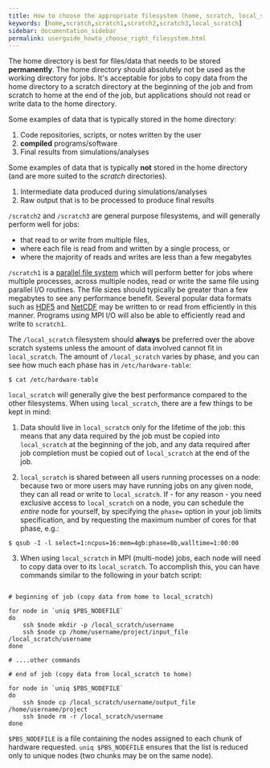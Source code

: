 ```yaml
---
title: How to choose the appropriate filesystem (home, scratch, local_scratch)
keywords: [home,scratch,scratch1,scratch2,scratch3,local_scratch]
sidebar: documentation_sidebar
permalink: userguide_howto_choose_right_filesystem.html
---
```


The home directory is best for files/data that needs to be stored
**permanently**. The home directory should absolutely not be
used as the working directory for jobs.
It's acceptable for jobs to copy data from the home directory
to a scratch directory at the beginning of the job
and from scratch to home at the end of the job,
but applications should not read or write data to the home directory.

Some examples of data that is typically stored in the home directory: 

1. Code repositories, scripts, or notes written by the user
1. **compiled** programs/software
1. Final results from simulations/analyses

Some examples of data that is typically **not** stored in the home directory
(and are more suited to the *scratch* directories).

1. Intermediate data produced during simulations/analyses
1. Raw output that is to be processed to produce final results

`/scratch2` and `/scratch3` are general purpose filesystems,
and will generally perform well for jobs:

- that read to or write from multiple files,
- where each file is read from and written by a single process, or
- where the majority of reads and writes are less than a few megabytes

`/scratch1` is a
[parallel file system](https://en.wikipedia.org/wiki/Clustered_file_system)
which will perform better for jobs
where multiple processes, across multiple nodes, read or write
the same file using parallel I/O routines.
The file sizes should typically be greater than a few megabytes
to see any performance benefit.
Several popular data formats such as
[HDF5](https://support.hdfgroup.org/HDF5/) and
[NetCDF](https://www.unidata.ucar.edu/software/netcdf/docs_rc/)
may be written to or read from efficiently in this manner.
Programs using MPI I/O will also be able to
efficiently read and write to `scratch1`.

The `/local_scratch` filesystem should **always** be preferred over the above scratch systems
unless the amount of data involved cannot fit in `local_scratch`.
The amount of `/local_scratch` varies by phase, and you can see how much each phase
has in `/etc/hardware-table`:

~~~
$ cat /etc/hardware-table
~~~

`local_scratch` will generally give the best performance compared
to the other filesystems. When using `local_scratch`, there are a few things to be kept in mind:

1.  Data should live in `local_scratch` only for the lifetime of the job: this means
that any data required by the job must be copied into `local_scratch` at the beginning
of the job, and any data required after job completion must be copied out of `local_scratch`
at the end of the job.

2.  `local_scratch` is shared between all users running processes on a node: because
two or more users may have running jobs on any given node,
they can all read or write to `local_scratch`. If - for any reason - you need
exclusive access to `local_scratch` on a node, you can schedule the *entire* node for yourself,
by specifying the `phase=` option in your job limits specification, and by requesting
the maximum number of cores for that phase, e.g.:

~~~
$ qsub -I -l select=1:ncpus=16:mem=4gb:phase=8b,walltime=1:00:00
~~~

3.  When using `local_scratch` in MPI (multi-node) jobs, each node will need to copy
data over to its `local_scratch`. To accomplish this, you can have commands similar to the
following in your batch script:

~~~

# beginning of job (copy data from home to local_scratch)

for node in `uniq $PBS_NODEFILE`
do
    ssh $node mkdir -p /local_scratch/username
    ssh $node cp /home/username/project/input_file /local_scratch/username
done

# ....other commands

# end of job (copy data from local_scratch to home)

for node in `uniq $PBS_NODEFILE`
do
    ssh $node cp /local_scratch/username/output_file /home/username/project
    ssh $node rm -r /local_scratch/username
done
~~~

`$PBS_NODEFILE` is a file containing
the nodes assigned to each chunk of hardware requested.
`uniq $PBS_NODEFILE` ensures that the list is reduced
only to unique nodes (two chunks may be on the same node).

